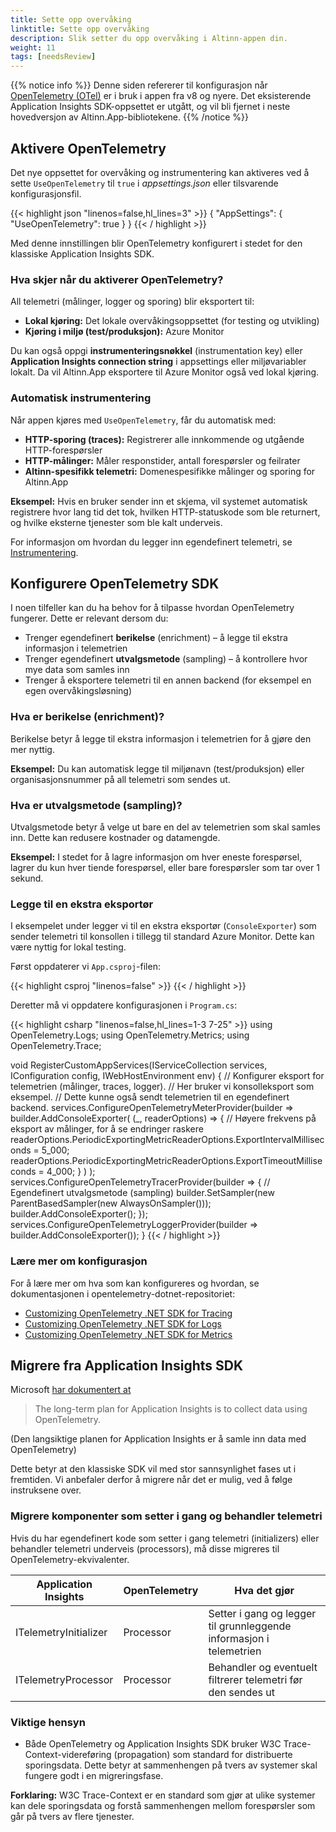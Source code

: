 ```yaml
---
title: Sette opp overvåking
linktitle: Sette opp overvåking
description: Slik setter du opp overvåking i Altinn-appen din.
weight: 11
tags: [needsReview]
---
```


{{% notice info %}}
Denne siden refererer til konfigurasjon når [OpenTelemetry (OTel)](https://opentelemetry.io/) er i bruk i appen fra v8 og nyere.
Det eksisterende Application Insights SDK-oppsettet er utgått, og vil bli fjernet i neste hovedversjon av Altinn.App-bibliotekene.
{{% /notice %}}

## Aktivere OpenTelemetry

Det nye oppsettet for overvåking og instrumentering kan aktiveres ved å sette `UseOpenTelemetry` til `true` i *appsettings.json* eller tilsvarende konfigurasjonsfil.

{{< highlight json "linenos=false,hl_lines=3" >}}
{
  "AppSettings": {
    "UseOpenTelemetry": true
  }
}
{{< / highlight >}}

Med denne innstillingen blir OpenTelemetry konfigurert i stedet for den klassiske Application Insights SDK.

### Hva skjer når du aktiverer OpenTelemetry?

All telemetri (målinger, logger og sporing) blir eksportert til:
- **Lokal kjøring:** Det lokale overvåkingsoppsettet (for testing og utvikling)
- **Kjøring i miljø (test/produksjon):** Azure Monitor

Du kan også oppgi **instrumenteringsnøkkel** (instrumentation key) eller **Application Insights connection string** i appsettings eller miljøvariabler lokalt. Da vil Altinn.App eksportere til Azure Monitor også ved lokal kjøring.

### Automatisk instrumentering

Når appen kjøres med `UseOpenTelemetry`, får du automatisk med:

- **HTTP-sporing (traces):** Registrerer alle innkommende og utgående HTTP-forespørsler
- **HTTP-målinger:** Måler responstider, antall forespørsler og feilrater
- **Altinn-spesifikk telemetri:** Domenespesifikke målinger og sporing for Altinn.App

**Eksempel:** Hvis en bruker sender inn et skjema, vil systemet automatisk registrere hvor lang tid det tok, hvilken HTTP-statuskode som ble returnert, og hvilke eksterne tjenester som ble kalt underveis.

For informasjon om hvordan du legger inn egendefinert telemetri, se [Instrumentering](/nb/altinn-studio/v10/manage-a-service/monitoring/instrumentation/).

## Konfigurere OpenTelemetry SDK

I noen tilfeller kan du ha behov for å tilpasse hvordan OpenTelemetry fungerer. Dette er relevant dersom du:

* Trenger egendefinert **berikelse** (enrichment) – å legge til ekstra informasjon i telemetrien
* Trenger egendefinert **utvalgsmetode** (sampling) – å kontrollere hvor mye data som samles inn
* Trenger å eksportere telemetri til en annen backend (for eksempel en egen overvåkingsløsning)

### Hva er berikelse (enrichment)?

Berikelse betyr å legge til ekstra informasjon i telemetrien for å gjøre den mer nyttig.

**Eksempel:** Du kan automatisk legge til miljønavn (test/produksjon) eller organisasjonsnummer på all telemetri som sendes ut.

### Hva er utvalgsmetode (sampling)?

Utvalgsmetode betyr å velge ut bare en del av telemetrien som skal samles inn. Dette kan redusere kostnader og datamengde.

**Eksempel:** I stedet for å lagre informasjon om hver eneste forespørsel, lagrer du kun hver tiende forespørsel, eller bare forespørsler som tar over 1 sekund.

### Legge til en ekstra eksportør

I eksempelet under legger vi til en ekstra eksportør (`ConsoleExporter`) som sender telemetri til konsollen i tillegg til standard Azure Monitor. Dette kan være nyttig for lokal testing.

Først oppdaterer vi `App.csproj`-filen:

{{< highlight csproj "linenos=false" >}}
        <PackageReference Include="OpenTelemetry.Exporter.Console" Version="1.9.0" />
{{< / highlight >}}

Deretter må vi oppdatere konfigurasjonen i `Program.cs`:

{{< highlight csharp "linenos=false,hl_lines=1-3 7-25" >}}
using OpenTelemetry.Logs;
using OpenTelemetry.Metrics;
using OpenTelemetry.Trace;

void RegisterCustomAppServices(IServiceCollection services, IConfiguration config, IWebHostEnvironment env)
{
    // Konfigurer eksport for telemetrien (målinger, traces, logger).
    // Her bruker vi konsolleksport som eksempel.
    // Dette kunne også sendt telemetrien til en egendefinert backend.
    services.ConfigureOpenTelemetryMeterProvider(builder =>
        builder.AddConsoleExporter(
            (_, readerOptions) =>
            {
                // Høyere frekvens på eksport av målinger, for å se endringer raskere
                readerOptions.PeriodicExportingMetricReaderOptions.ExportIntervalMilliseconds = 5_000;
                readerOptions.PeriodicExportingMetricReaderOptions.ExportTimeoutMilliseconds = 4_000;
            }
        )
    );
    services.ConfigureOpenTelemetryTracerProvider(builder =>
    {
        // Egendefinert utvalgsmetode (sampling)
        builder.SetSampler(new ParentBasedSampler(new AlwaysOnSampler()));
        builder.AddConsoleExporter();
    });
    services.ConfigureOpenTelemetryLoggerProvider(builder => builder.AddConsoleExporter());
}
{{< / highlight >}}

### Lære mer om konfigurasjon

For å lære mer om hva som kan konfigureres og hvordan, se dokumentasjonen i opentelemetry-dotnet-repositoriet:

* [Customizing OpenTelemetry .NET SDK for Tracing](https://github.com/open-telemetry/opentelemetry-dotnet/tree/main/docs/trace/customizing-the-sdk#customizing-opentelemetry-net-sdk-for-tracing)
* [Customizing OpenTelemetry .NET SDK for Logs](https://github.com/open-telemetry/opentelemetry-dotnet/tree/main/docs/logs/customizing-the-sdk#customizing-opentelemetry-net-sdk-for-logs)
* [Customizing OpenTelemetry .NET SDK for Metrics](https://github.com/open-telemetry/opentelemetry-dotnet/tree/main/docs/metrics/customizing-the-sdk#customizing-opentelemetry-net-sdk-for-metrics)

## Migrere fra Application Insights SDK

Microsoft [har dokumentert at](https://github.com/MicrosoftDocs/azure-docs/commit/25d58a0c1e5a1d5740d99fd68d89a9372042838e)

> The long-term plan for Application Insights is to collect data using OpenTelemetry.

(Den langsiktige planen for Application Insights er å samle inn data med OpenTelemetry)

Dette betyr at den klassiske SDK vil med stor sannsynlighet fases ut i fremtiden.
Vi anbefaler derfor å migrere når det er mulig, ved å følge instruksene over.

### Migrere komponenter som setter i gang og behandler telemetri

Hvis du har egendefinert kode som setter i gang telemetri (initializers) eller behandler telemetri underveis (processors), må disse migreres til OpenTelemetry-ekvivalenter.

| **Application Insights** | **OpenTelemetry** | **Hva det gjør** |
| ------------------------ | ----------------- | ---------------- |
| ITelemetryInitializer    | Processor         | Setter i gang og legger til grunnleggende informasjon i telemetrien |
| ITelemetryProcessor      | Processor         | Behandler og eventuelt filtrerer telemetri før den sendes ut |

### Viktige hensyn

* Både OpenTelemetry og Application Insights SDK bruker W3C Trace-Context-videreføring (propagation) som standard for distribuerte sporingsdata. Dette betyr at sammenhengen på tvers av systemer skal fungere godt i en migreringsfase.

**Forklaring:** W3C Trace-Context er en standard som gjør at ulike systemer kan dele sporingsdata og forstå sammenhengen mellom forespørsler som går på tvers av flere tjenester.
